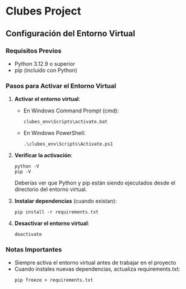 # Clubes Project

## Configuración del Entorno Virtual

### Requisitos Previos
- Python 3.12.9 o superior
- pip (incluido con Python)

### Pasos para Activar el Entorno Virtual

1. **Activar el entorno virtual**:
   - En Windows Command Prompt (cmd):
     ```
     clubes_env\Scripts\activate.bat
     ```
   - En Windows PowerShell:
     ```
     .\clubes_env\Scripts\Activate.ps1
     ```

2. **Verificar la activación**:
   ```
   python -V
   pip -V
   ```
   Deberías ver que Python y pip están siendo ejecutados desde el directorio del entorno virtual.

3. **Instalar dependencias** (cuando existan):
   ```
   pip install -r requirements.txt
   ```

4. **Desactivar el entorno virtual**:
   ```
   deactivate
   ```

### Notas Importantes
- Siempre activa el entorno virtual antes de trabajar en el proyecto
- Cuando instales nuevas dependencias, actualiza requirements.txt:
  ```
  pip freeze > requirements.txt
